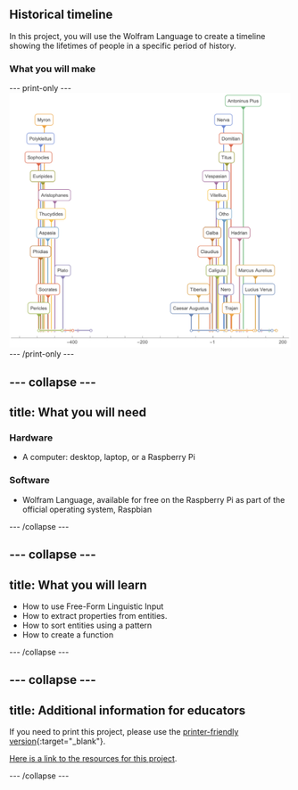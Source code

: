 ## Historical timeline

In this project, you will use the Wolfram Language to create a timeline showing the lifetimes of people in a specific period of history.


### What you will make

--- print-only ---
![Complete project](images/CompleteTimeline.png) 
--- /print-only ---

--- collapse ---
---
title: What you will need
---
### Hardware

+ A computer: desktop, laptop, or a Raspberry Pi

### Software

+ Wolfram Language, available for free on the Raspberry Pi as part of the official operating system, Raspbian

--- /collapse ---

--- collapse ---
---
title: What you will learn
---

+ How to use Free-Form Linguistic Input
+ How to extract properties from entities.
+ How to sort entities using a pattern
+ How to create a function

--- /collapse ---

--- collapse ---
---
title: Additional information for educators
---

If you need to print this project, please use the [printer-friendly version](https://projects.raspberrypi.org/en/projects/wolfram-timeline/print){:target="_blank"}.

[Here is a link to the resources for this project](http://rpf.io/project-name-go).

--- /collapse ---









